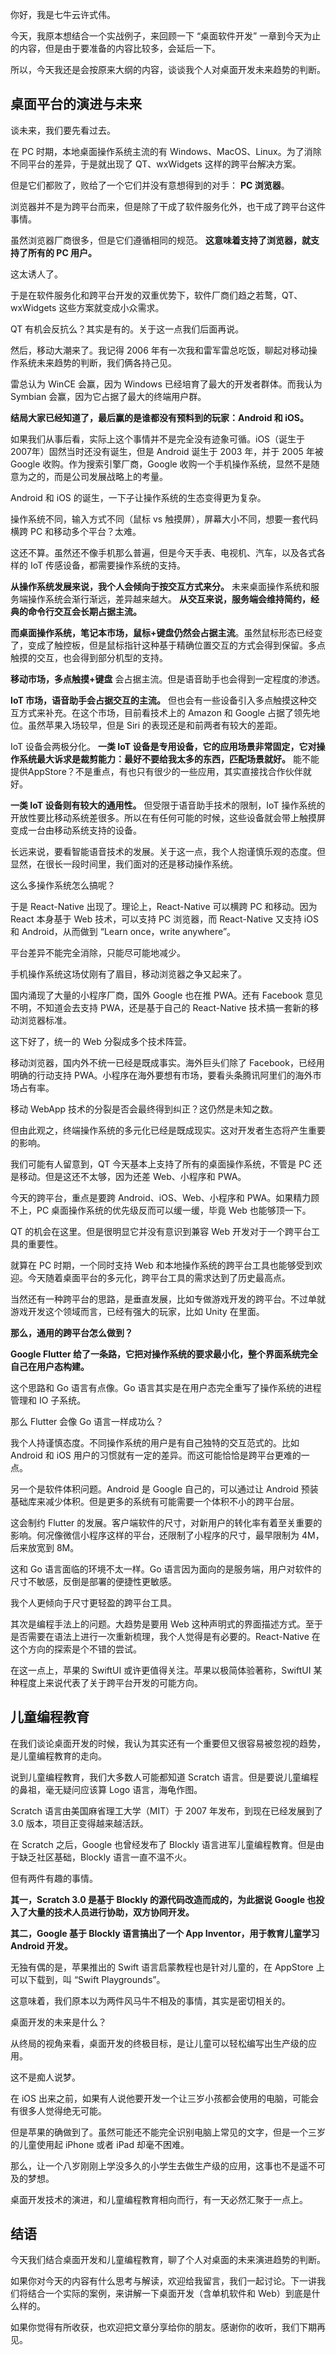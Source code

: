 你好，我是七牛云许式伟。

今天，我原本想结合一个实战例子，来回顾一下 “桌面软件开发” 一章到今天为止的内容，但是由于要准备的内容比较多，会延后一下。

所以，今天我还是会按原来大纲的内容，谈谈我个人对桌面开发未来趋势的判断。

## 桌面平台的演进与未来

谈未来，我们要先看过去。

在 PC 时期，本地桌面操作系统主流的有 Windows、MacOS、Linux。为了消除不同平台的差异，于是就出现了 QT、wxWidgets 这样的跨平台解决方案。

但是它们都败了，败给了一个它们并没有意想得到的对手： **PC 浏览器**。

浏览器并不是为跨平台而来，但是除了干成了软件服务化外，也干成了跨平台这件事情。

虽然浏览器厂商很多，但是它们遵循相同的规范。 **这意味着支持了浏览器，就支持了所有的 PC 用户。**

这太诱人了。

于是在软件服务化和跨平台开发的双重优势下，软件厂商们趋之若鹜，QT、wxWidgets 这些方案就变成小众需求。

QT 有机会反抗么？其实是有的。关于这一点我们后面再说。

然后，移动大潮来了。我记得 2006 年有一次我和雷军雷总吃饭，聊起对移动操作系统未来趋势的判断，我们俩各持己见。

雷总认为 WinCE 会赢，因为 Windows 已经培育了最大的开发者群体。而我认为 Symbian 会赢，因为它占据了最大的终端用户群。

**结局大家已经知道了，最后赢的是谁都没有预料到的玩家：Android 和 iOS。**

如果我们从事后看，实际上这个事情并不是完全没有迹象可循。iOS（诞生于2007年）固然当时还没有诞生，但是 Android 诞生于 2003 年，并于 2005 年被 Google 收购。作为搜索引擎厂商，Google 收购一个手机操作系统，显然不是随意为之的，而是公司发展战略上的考量。

Android 和 iOS 的诞生，一下子让操作系统的生态变得更为复杂。

操作系统不同，输入方式不同（鼠标 vs 触摸屏），屏幕大小不同，想要一套代码横跨 PC 和移动多个平台？太难。

这还不算。虽然还不像手机那么普遍，但是今天手表、电视机、汽车，以及各式各样的 IoT 传感设备，都需要操作系统的支持。

**从操作系统发展来说，我个人会倾向于按交互方式来分。** 未来桌面操作系统和服务端操作系统会渐行渐远，差异越来越大。 **从交互来说，服务端会维持简约，经典的命令行交互会长期占据主流。**

**而桌面操作系统，笔记本市场，鼠标+键盘仍然会占据主流**。虽然鼠标形态已经变了，变成了触控板，但是鼠标指针这种基于精确位置交互的方式会得到保留。多点触摸的交互，也会得到部分机型的支持。

**移动市场，多点触摸+键盘** 会占据主流。但是语音助手也会得到一定程度的渗透。

**IoT 市场，语音助手会占据交互的主流。** 但也会有一些设备引入多点触摸这种交互方式来补充。在这个市场，目前看技术上的 Amazon 和 Google 占据了领先地位。虽然苹果入场较早，但是 Siri 的表现还是和前两者有较大的差距。

IoT 设备会两极分化。 **一类 IoT 设备是专用设备，它的应用场景非常固定，它对操作系统最大诉求是裁剪能力：最好不要给我太多的东西，匹配场景就好。** 能不能提供AppStore？不是重点，有也只有很少的一些应用，其实直接找合作伙伴就好。

**一类 IoT 设备则有较大的通用性。** 但受限于语音助手技术的限制，IoT 操作系统的开放性要比移动系统差很多。所以在有任何可能的时候，这些设备就会带上触摸屏变成一台由移动系统支持的设备。

长远来说，要看智能语音技术的发展。关于这一点，我个人抱谨慎乐观的态度。但显然，在很长一段时间里，我们面对的还是移动操作系统。

这么多操作系统怎么搞呢？

于是 React-Native 出现了。理论上，React-Native 可以横跨 PC 和移动。因为 React 本身基于 Web 技术，可以支持 PC 浏览器，而 React-Native 又支持 iOS 和 Android，从而做到 “Learn once，write anywhere”。

平台差异不能完全消除，只能尽可能地减少。

手机操作系统这场仗刚有了眉目，移动浏览器之争又起来了。

国内涌现了大量的小程序厂商，国外 Google 也在推 PWA。还有 Facebook 意见不明，不知道会去支持 PWA，还是基于自己的 React-Native 技术搞一套新的移动浏览器标准。

这下好了，统一的 Web 分裂成多个技术阵营。

移动浏览器，国内外不统一已经是既成事实。海外巨头们除了 Facebook，已经用明确的行动支持 PWA。小程序在海外要想有市场，要看头条腾讯阿里们的海外市场占有率。

移动 WebApp 技术的分裂是否会最终得到纠正？这仍然是未知之数。

但由此观之，终端操作系统的多元化已经是既成现实。这对开发者生态将产生重要的影响。

我们可能有人留意到，QT 今天基本上支持了所有的桌面操作系统，不管是 PC 还是移动。但是这还不太够，因为还差 Web、小程序和 PWA。

今天的跨平台，重点是要跨 Android、iOS、Web、小程序和 PWA。如果精力顾不上，PC 桌面操作系统的优先级反而可以缓一缓，毕竟 Web 也能够顶一下。

QT 的机会在这里。但是很明显它并没有意识到兼容 Web 开发对于一个跨平台工具的重要性。

就算在 PC 时期，一个同时支持 Web 和本地操作系统的跨平台工具也能够受到欢迎。今天随着桌面平台的多元化，跨平台工具的需求达到了历史最高点。

当然还有一种跨平台的思路，是垂直发展，比如专做游戏开发的跨平台。不过单就游戏开发这个领域而言，已经有强大的玩家，比如 Unity 在里面。

**那么，通用的跨平台怎么做到？**

**Google Flutter 给了一条路，它把对操作系统的要求最小化，整个界面系统完全自己在用户态构建。**

这个思路和 Go 语言有点像。Go 语言其实是在用户态完全重写了操作系统的进程管理和 IO 子系统。

那么 Flutter 会像 Go 语言一样成功么？

我个人持谨慎态度。不同操作系统的用户是有自己独特的交互范式的。比如 Android 和 iOS 用户的习惯就有一定的差异。而这可能恰恰是跨平台更难的一点。

另一个是软件体积问题。Android 是 Google 自己的，可以通过让 Android 预装基础库来减少体积。但是更多的系统有可能需要一个体积不小的跨平台层。

这会制约 Flutter 的发展。客户端软件的尺寸，对新用户的转化率有着至关重要的影响。何况像微信小程序这样的平台，还限制了小程序的尺寸，最早限制为 4M，后来放宽到 8M。

这和 Go 语言面临的环境不太一样。Go 语言因为面向的是服务端，用户对软件的尺寸不敏感，反倒是部署的便捷性更敏感。

我个人更倾向于尺寸更轻盈的跨平台工具。

其次是编程手法上的问题。大趋势是要用 Web 这种声明式的界面描述方式。至于是否需要在语法上进行一次重新梳理，我个人觉得是有必要的。React-Native 在这个方向的探索是个不错的尝试。

在这一点上，苹果的 SwiftUI 或许更值得关注。苹果以极简体验著称，SwiftUI 某种程度上来说代表了关于跨平台开发的可能方向。

## 儿童编程教育

在我们谈论桌面开发的时候，我认为其实还有一个重要但又很容易被忽视的趋势，是儿童编程教育的走向。

说到儿童编程教育，我们大多数人可能都知道 Scratch 语言。但是要说儿童编程的鼻祖，毫无疑问应该算 Logo 语言，海龟作图。

Scratch 语言由美国麻省理工大学（MIT）于 2007 年发布，到现在已经发展到了 3.0 版本，项目正变得越来越活跃。

在 Scratch 之后，Google 也曾经发布了 Blockly 语言进军儿童编程教育。但是由于缺乏社区基础，Blockly 语言一直不温不火。

但有两件有趣的事情。

**其一，Scratch 3.0 是基于 Blockly 的源代码改造而成的，为此据说 Google 也投入了大量的技术人员进行协助，双方协同开发。**

**其二，Google 基于 Blockly 语言搞出了一个 App Inventor，用于教育儿童学习 Android 开发。**

无独有偶的是，苹果推出的 Swift 语言启蒙教程也是针对儿童的，在 AppStore 上可以下载到，叫 “Swift Playgrounds”。

这意味着，我们原本以为两件风马牛不相及的事情，其实是密切相关的。

桌面开发的未来是什么？

从终局的视角来看，桌面开发的终极目标，是让儿童可以轻松编写出生产级的应用。

这不是痴人说梦。

在 iOS 出来之前，如果有人说他要开发一个让三岁小孩都会使用的电脑，可能会有很多人觉得绝无可能。

但是苹果的确做到了。虽然可能还不能完全识别电脑上常见的文字，但是一个三岁的儿童使用起 iPhone 或者 iPad 却毫不困难。

那么，让一个八岁刚刚上学没多久的小学生去做生产级的应用，这事也不是遥不可及的梦想。

桌面开发技术的演进，和儿童编程教育相向而行，有一天必然汇聚于一点上。

## 结语

今天我们结合桌面开发和儿童编程教育，聊了个人对桌面的未来演进趋势的判断。

如果你对今天的内容有什么思考与解读，欢迎给我留言，我们一起讨论。下一讲我们将结合一个实际的案例，来讲解一下桌面开发（含单机软件和 Web）到底是什么样的。

如果你觉得有所收获，也欢迎把文章分享给你的朋友。感谢你的收听，我们下期再见。